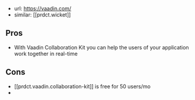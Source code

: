 
- url: https://vaadin.com/
- similar: [[prdct.wicket]] 

## Pros

- With Vaadin Collaboration Kit you can help the users of your application work together in real-time

## Cons

- [[prdct.vaadin.collaboration-kit]] is free for 50 users/mo
- 